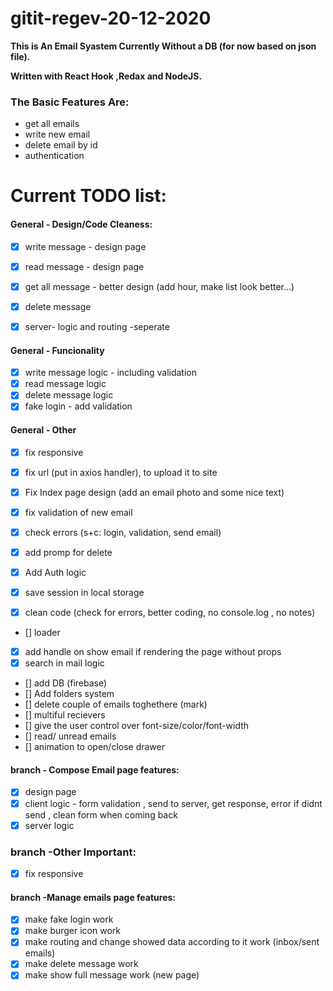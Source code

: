 # gitit-regev-20-12-2020

**This is An Email Syastem Currently Without a DB (for now based on json file).**

**Written with React Hook ,Redax and NodeJS.**

 ### The Basic Features Are:
 - get all emails
 - write new email
 - delete email by id
 - authentication
 
 
# Current TODO list:

#### General - Design/Code Cleaness: 
- [X] write message - design page
- [X] read message - design page
- [X] get all message - better design (add hour, make list look better...)
- [X] delete message
- [X] server- logic and routing -seperate


#### General - Funcionality
- [X] write message logic - including validation
- [X] read message logic
- [X] delete message logic
- [X] fake login - add validation

#### General - Other
- [X] fix responsive
- [X] fix url (put in axios handler), to upload it to site
- [X] Fix Index page design (add an email photo and some nice text)
- [X] fix validation of new email
- [X] check errors (s+c: login, validation, send email)
- [X] add promp for delete
- [X] Add Auth logic
- [X] save session in local storage
- [X] clean code (check for errors, better coding, no console.log , no notes)


- [] loader
- [X] add handle on show email if rendering the page without props
- [X] search in mail logic
- [] add DB (firebase)
- [] Add folders system
- [] delete couple of emails toghethere (mark)
- [] multiful recievers
- [] give the user control over font-size/color/font-width
- [] read/ unread emails
- [] animation to open/close drawer

#### branch - Compose Email page features:
- [X] design page
- [X] client logic - form validation , send to server, get response, error if didnt send , clean form when coming back
- [X] server logic

### branch -Other Important: 
- [X] fix responsive 

#### branch -Manage emails page features:
- [X] make fake login work
- [X] make burger icon work
- [X] make routing and change showed data according to it work (inbox/sent emails)
- [X] make delete message work
- [X] make show full message work (new page)
